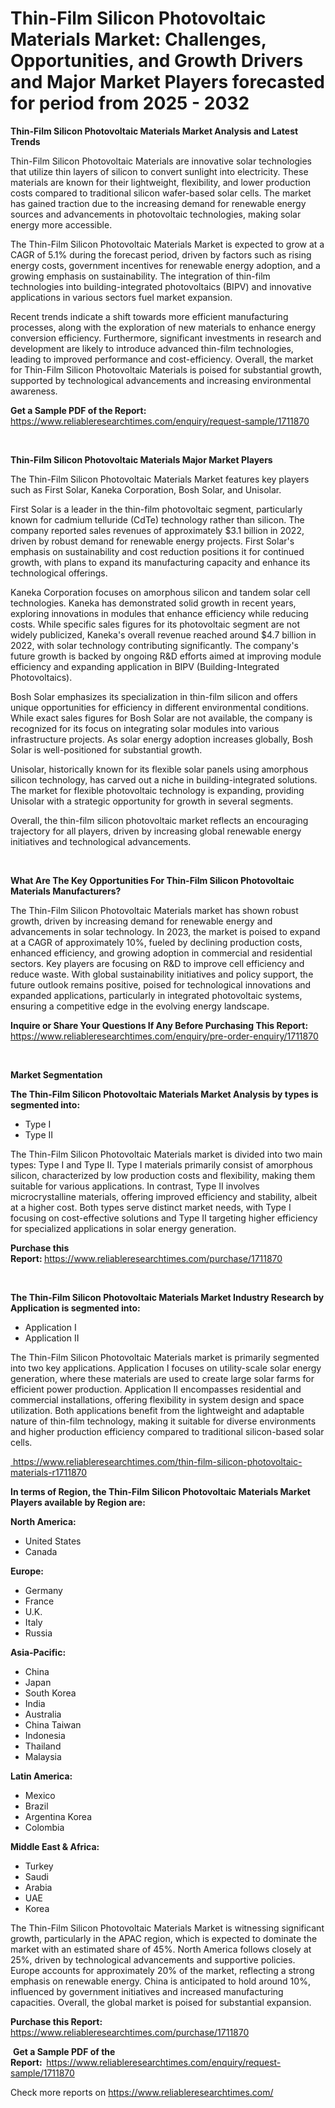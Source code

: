 <p><h1>Thin-Film Silicon Photovoltaic Materials Market: Challenges, Opportunities, and Growth Drivers and Major Market Players forecasted for period from 2025 - 2032</h1></p><p><strong>Thin-Film Silicon Photovoltaic Materials Market Analysis and Latest Trends</strong></p>
<p><p>Thin-Film Silicon Photovoltaic Materials are innovative solar technologies that utilize thin layers of silicon to convert sunlight into electricity. These materials are known for their lightweight, flexibility, and lower production costs compared to traditional silicon wafer-based solar cells. The market has gained traction due to the increasing demand for renewable energy sources and advancements in photovoltaic technologies, making solar energy more accessible.</p><p>The Thin-Film Silicon Photovoltaic Materials Market is expected to grow at a CAGR of 5.1% during the forecast period, driven by factors such as rising energy costs, government incentives for renewable energy adoption, and a growing emphasis on sustainability. The integration of thin-film technologies into building-integrated photovoltaics (BIPV) and innovative applications in various sectors fuel market expansion.</p><p>Recent trends indicate a shift towards more efficient manufacturing processes, along with the exploration of new materials to enhance energy conversion efficiency. Furthermore, significant investments in research and development are likely to introduce advanced thin-film technologies, leading to improved performance and cost-efficiency. Overall, the market for Thin-Film Silicon Photovoltaic Materials is poised for substantial growth, supported by technological advancements and increasing environmental awareness.</p></p>
<p><strong>Get a Sample PDF of the Report:&nbsp;</strong> <a href="https://www.reliableresearchtimes.com/enquiry/request-sample/1711870?utm_campaign=3036&utm_medium=2&utm_source=Github&utm_content=ia&utm_term=27032025&utm_id=thin-film-silicon-photovoltaic-materials">https://www.reliableresearchtimes.com/enquiry/request-sample/1711870</a></p>
<p>&nbsp;</p>
<p><strong>Thin-Film Silicon Photovoltaic Materials Major Market Players</strong></p>
<p><p>The Thin-Film Silicon Photovoltaic Materials Market features key players such as First Solar, Kaneka Corporation, Bosh Solar, and Unisolar. </p><p>First Solar is a leader in the thin-film photovoltaic segment, particularly known for cadmium telluride (CdTe) technology rather than silicon. The company reported sales revenues of approximately $3.1 billion in 2022, driven by robust demand for renewable energy projects. First Solar's emphasis on sustainability and cost reduction positions it for continued growth, with plans to expand its manufacturing capacity and enhance its technological offerings.</p><p>Kaneka Corporation focuses on amorphous silicon and tandem solar cell technologies. Kaneka has demonstrated solid growth in recent years, exploring innovations in modules that enhance efficiency while reducing costs. While specific sales figures for its photovoltaic segment are not widely publicized, Kaneka's overall revenue reached around $4.7 billion in 2022, with solar technology contributing significantly. The company's future growth is backed by ongoing R&D efforts aimed at improving module efficiency and expanding application in BIPV (Building-Integrated Photovoltaics).</p><p>Bosh Solar emphasizes its specialization in thin-film silicon and offers unique opportunities for efficiency in different environmental conditions. While exact sales figures for Bosh Solar are not available, the company is recognized for its focus on integrating solar modules into various infrastructure projects. As solar energy adoption increases globally, Bosh Solar is well-positioned for substantial growth.</p><p>Unisolar, historically known for its flexible solar panels using amorphous silicon technology, has carved out a niche in building-integrated solutions. The market for flexible photovoltaic technology is expanding, providing Unisolar with a strategic opportunity for growth in several segments.</p><p>Overall, the thin-film silicon photovoltaic market reflects an encouraging trajectory for all players, driven by increasing global renewable energy initiatives and technological advancements.</p></p>
<p>&nbsp;</p>
<p><strong>What Are The Key Opportunities For Thin-Film Silicon Photovoltaic Materials Manufacturers?</strong></p>
<p><p>The Thin-Film Silicon Photovoltaic Materials market has shown robust growth, driven by increasing demand for renewable energy and advancements in solar technology. In 2023, the market is poised to expand at a CAGR of approximately 10%, fueled by declining production costs, enhanced efficiency, and growing adoption in commercial and residential sectors. Key players are focusing on R&D to improve cell efficiency and reduce waste. With global sustainability initiatives and policy support, the future outlook remains positive, poised for technological innovations and expanded applications, particularly in integrated photovoltaic systems, ensuring a competitive edge in the evolving energy landscape.</p></p>
<p><strong>Inquire or Share Your Questions If Any Before Purchasing This Report:</strong> <a href="https://www.reliableresearchtimes.com/enquiry/pre-order-enquiry/1711870?utm_campaign=3036&utm_medium=2&utm_source=Github&utm_content=ia&utm_term=27032025&utm_id=thin-film-silicon-photovoltaic-materials">https://www.reliableresearchtimes.com/enquiry/pre-order-enquiry/1711870</a></p>
<p>&nbsp;</p>
<p><strong>Market Segmentation</strong></p>
<p><strong>The Thin-Film Silicon Photovoltaic Materials Market Analysis by types is segmented into:</strong></p>
<p><ul><li>Type I</li><li>Type II</li></ul></p>
<p><p>The Thin-Film Silicon Photovoltaic Materials market is divided into two main types: Type I and Type II. Type I materials primarily consist of amorphous silicon, characterized by low production costs and flexibility, making them suitable for various applications. In contrast, Type II involves microcrystalline materials, offering improved efficiency and stability, albeit at a higher cost. Both types serve distinct market needs, with Type I focusing on cost-effective solutions and Type II targeting higher efficiency for specialized applications in solar energy generation.</p></p>
<p><strong>Purchase this Report:&nbsp;</strong><a href="https://www.reliableresearchtimes.com/purchase/1711870?utm_campaign=3036&utm_medium=2&utm_source=Github&utm_content=ia&utm_term=27032025&utm_id=thin-film-silicon-photovoltaic-materials">https://www.reliableresearchtimes.com/purchase/1711870</a></p>
<p>&nbsp;</p>
<p><strong>The Thin-Film Silicon Photovoltaic Materials Market Industry Research by Application is segmented into:</strong></p>
<p><ul><li>Application I</li><li>Application II</li></ul></p>
<p><p>The Thin-Film Silicon Photovoltaic Materials market is primarily segmented into two key applications. Application I focuses on utility-scale solar energy generation, where these materials are used to create large solar farms for efficient power production. Application II encompasses residential and commercial installations, offering flexibility in system design and space utilization. Both applications benefit from the lightweight and adaptable nature of thin-film technology, making it suitable for diverse environments and higher production efficiency compared to traditional silicon-based solar cells.</p></p>
<p><a href="https://www.reliableresearchtimes.com/thin-film-silicon-photovoltaic-materials-r1711870?utm_campaign=3036&utm_medium=2&utm_source=Github&utm_content=ia&utm_term=27032025&utm_id=thin-film-silicon-photovoltaic-materials">&nbsp;https://www.reliableresearchtimes.com/thin-film-silicon-photovoltaic-materials-r1711870</a></p>
<p><strong>In terms of Region, the Thin-Film Silicon Photovoltaic Materials Market Players available by Region are:</strong></p>
<p>
    <p> <strong> North America: </strong>
        <ul>
            <li>United States</li>
            <li>Canada</li>
        </ul>
        </p> 
    <p> <strong> Europe: </strong>
        <ul>
            <li>Germany</li>
            <li>France</li>
            <li>U.K.</li>
            <li>Italy</li>
            <li>Russia</li>
        </ul>
        </p> 
    <p> <strong> Asia-Pacific: </strong>
        <ul>
            <li>China</li>
            <li>Japan</li>
            <li>South Korea</li>
            <li>India</li>
            <li>Australia</li>
            <li>China Taiwan</li>
            <li>Indonesia</li>
            <li>Thailand</li>
            <li>Malaysia</li>
        </ul>
        </p> 
    <p> <strong> Latin America: </strong>
        <ul>
            <li>Mexico</li>
            <li>Brazil</li>
            <li>Argentina Korea</li>
            <li>Colombia</li>
        </ul>
        </p> 
    <p> <strong> Middle East & Africa: </strong>
        <ul>
            <li>Turkey</li>
            <li>Saudi</li>
            <li>Arabia</li>
            <li>UAE</li>
            <li>Korea</li>
        </ul>
    </p>
    </p>
<p><p>The Thin-Film Silicon Photovoltaic Materials Market is witnessing significant growth, particularly in the APAC region, which is expected to dominate the market with an estimated share of 45%. North America follows closely at 25%, driven by technological advancements and supportive policies. Europe accounts for approximately 20% of the market, reflecting a strong emphasis on renewable energy. China is anticipated to hold around 10%, influenced by government initiatives and increased manufacturing capacities. Overall, the global market is poised for substantial expansion.</p></p>
<p><strong>Purchase this Report: </strong><a href="https://www.reliableresearchtimes.com/purchase/1711870?utm_campaign=3036&utm_medium=2&utm_source=Github&utm_content=ia&utm_term=27032025&utm_id=thin-film-silicon-photovoltaic-materials">https://www.reliableresearchtimes.com/purchase/1711870</a></p>
<p>&nbsp;<strong>Get a Sample PDF of the Report:&nbsp;&nbsp;</strong><a href="https://www.reliableresearchtimes.com/enquiry/request-sample/1711870?utm_campaign=3036&utm_medium=2&utm_source=Github&utm_content=ia&utm_term=27032025&utm_id=thin-film-silicon-photovoltaic-materials">https://www.reliableresearchtimes.com/enquiry/request-sample/1711870</a></p>
<p><strong></strong></p>
<p>Check more reports on <a href="https://www.reliableresearchtimes.com/?utm_campaign=3036&utm_medium=2&utm_source=Github&utm_content=ia&utm_term=27032025&utm_id=thin-film-silicon-photovoltaic-materials">https://www.reliableresearchtimes.com/</a></p>